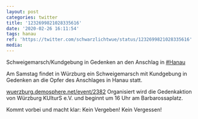 ```yaml
---
layout: post
categories: twitter
title: '1232699821028335616'
date: '2020-02-26 16:11:54'
tags: hanau
ref: 'https://twitter.com/schwarzlichtwue/status/1232699821028335616'
media:
---
```

Schweigemarsch/Kundgebung in Gedenken an den Anschlag in [#Hanau](/t/hanau)



Am Samstag findet in Würzburg ein Schweigemarsch mit Kundgebung in Gedenken an die Opfer des Anschlages in Hanau statt.



[wuerzburg.demosphere.net/event/2382](https://wuerzburg.demosphere.net/event/2382)
Organisiert wird die Gedenkaktion von Würzburg KUlturS e.V. und beginnt um 16 Uhr am Barbarossaplatz.



Kommt vorbei und macht klar: Kein Vergeben! Kein Vergessen!